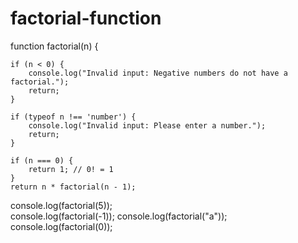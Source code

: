 # factorial-function
function factorial(n) {  
     
    if (n < 0) {  
        console.log("Invalid input: Negative numbers do not have a factorial.");  
        return;  
    }  
   
    if (typeof n !== 'number') {  
        console.log("Invalid input: Please enter a number.");  
        return;  
    }  
    
    if (n === 0) {  
        return 1; // 0! = 1  
    }  
    return n * factorial(n - 1); 


console.log(factorial(5));  
console.log(factorial(-1)); 
console.log(factorial("a")); 
console.log(factorial(0));  
